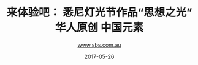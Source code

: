 ---
layout: page
title:  "来体验吧： 悉尼灯光节作品“思想之光” 华人原创 中国元素"
date:   2017-05-26 
description: 悉尼灯光音乐节今晚就开始了。2017年第九届缤纷悉尼灯光音乐节（Vivid Sydney）将于5月26日至6月17日举行，点缀悉尼长达23个夜晚。这是南半球最大集合灯光、音乐和创意于一体的综合体验活动，在今年的作品中，有 一个叫"思想之光"的互动式作品，是Novo-See团队设计的，他们是历史上第一支参加并连续入选Vivid Sydney灯光艺术节的纯华人团队。
image: 
categories: press
eurl: http://www.sbs.com.au/yourlanguage/mandarin/zh-hans/content/vivid-sydney-art-light-thoughts-presented-chinese-artists?language=zh-hans
# Information for the author block
author: www.sbs.com.au
---
